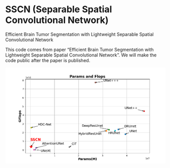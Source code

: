 # SSCN (Separable Spatial Convolutional Network)
Efficient Brain Tumor Segmentation with Lightweight Separable Spatial Convolutional Network

This code comes from paper “Efficient Brain Tumor Segmentation with Lightweight Separable Spatial Convolutional Network”. We will make the code public after the paper is published.

![Uploading pfs.png…](https://github.com/zzpr/SSCN/blob/main/pfs.png?raw=true)
